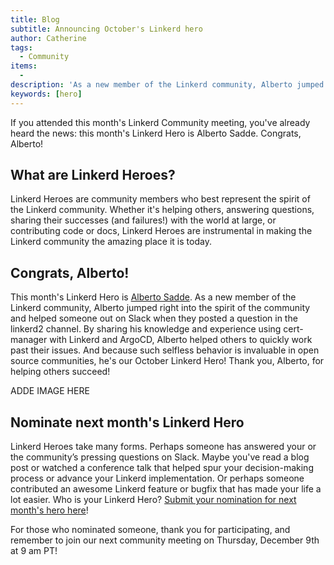```yaml
---
title: Blog
subtitle: Announcing October's Linkerd hero
author: Catherine
tags:
  - Community
items:
  - 
description: 'As a new member of the Linkerd community, Alberto jumped right into the spirit of the community and helped someone out on Slack when they posted a question in the linkerd2 channel.'
keywords: [hero]
---
```


If you attended this month's Linkerd Community meeting, you've already heard
the news: this month's Linkerd Hero is Alberto Sadde. Congrats, Alberto!

## What are Linkerd Heroes?

Linkerd Heroes are community members who best represent the spirit of the
Linkerd community. Whether it's helping others, answering questions, sharing
their successes (and failures!) with the world at large, or contributing code
or docs, Linkerd Heroes are instrumental in making the Linkerd community the
amazing place it is today.

## Congrats, Alberto!

This month's Linkerd Hero is [Alberto Sadde](https://github.com/aesadde).
As a new member of the Linkerd community, Alberto jumped right into the
spirit of the community and helped someone out on Slack when they posted a
question in the linkerd2 channel. By sharing his knowledge and experience
using cert-manager with Linkerd and ArgoCD, Alberto helped others to quickly
work past their issues. And because such selfless behavior is invaluable in
open source communities, he's our October Linkerd Hero! Thank you, Alberto,
for helping others succeed!

ADDE IMAGE HERE

## Nominate next month's Linkerd Hero

Linkerd Heroes take many forms. Perhaps someone has answered your or the
community’s pressing questions on Slack. Maybe you've read a blog post or
watched a conference talk that helped spur your decision-making process or
advance your Linkerd implementation. Or perhaps someone contributed an
awesome Linkerd feature or bugfix that has made your life a lot easier.
Who is your Linkerd Hero?
[Submit your nomination for next month's hero here](https://docs.google.com/forms/d/e/1FAIpQLSfNv--UnbbZSzW7J3SbREIMI-HaooyX9im8yLIGB7M_LKT_Fw/viewform?usp=sf_link)!

For those who nominated someone, thank you for participating, and remember
to join our next community meeting on Thursday, December 9th at 9 am PT!
